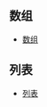 ## 数组
-   [数组](https://github.com/GavinAlison/leetcode/tree/masteralgorithm/src/main/resources/array.md)
## 列表
-   [列表](https://github.com/GavinAlison/leetcode/tree/master/algorithm/src/main/resources/array.md)
